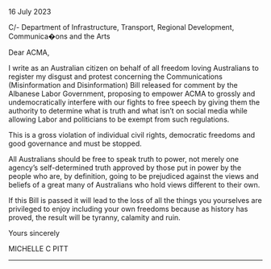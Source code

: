 16 July 2023

C/- Department of Infrastructure, Transport,
Regional Development, Communica�ons and the Arts

Dear ACMA,

I write as an Australian citizen on behalf of all freedom loving Australians to register my disgust and
protest concerning the Communications (Misinformation and Disinformation) Bill released for
comment by the Albanese Labor Government, proposing to empower ACMA to grossly and
undemocratically interfere with our fights to free speech by giving them the authority to determine
what is truth and what isn’t on social media while allowing Labor and politicians to be exempt from
such regulations.

This is a gross violation of individual civil rights, democratic freedoms and good governance and
must be stopped.

All Australians should be free to speak truth to power, not merely one agency’s self-determined
truth approved by those put in power by the people who are, by definition, going to be prejudiced
against the views and beliefs of a great many of Australians who hold views different to their own.

If this Bill is passed it will lead to the loss of all the things you yourselves are privileged to enjoy
including your own freedoms because as history has proved, the result will be tyranny, calamity and
ruin.

Yours sincerely

MICHELLE C PITT


-----


